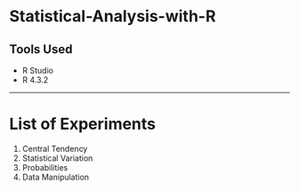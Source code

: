 # Statistical-Analysis-with-R

## Tools Used

- R Studio
- R 4.3.2


---
# List of Experiments
1. Central Tendency
2. Statistical Variation
3. Probabilities
4. Data Manipulation
